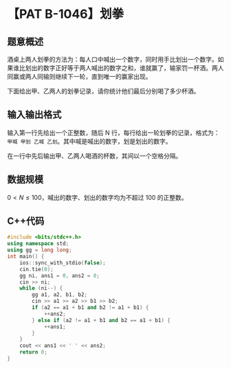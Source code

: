 # 【PAT B-1046】划拳

## 题意概述

酒桌上两人划拳的方法为：每人口中喊出一个数字，同时用手比划出一个数字。如果谁比划出的数字正好等于两人喊出的数字之和，谁就赢了，输家罚一杯酒。两人同赢或两人同输则继续下一轮，直到唯一的赢家出现。

下面给出甲、乙两人的划拳记录，请你统计他们最后分别喝了多少杯酒。

## 输入输出格式

输入第一行先给出一个正整数，随后 N 行，每行给出一轮划拳的记录，格式为：`甲喊 甲划 乙喊 乙划`。其中喊是喊出的数字，划是划出的数字。

在一行中先后输出甲、乙两人喝酒的杯数，其间以一个空格分隔。

## 数据规模

$0<N\le100$，喊出的数字、划出的数字均为不超过 100 的正整数。

## C++代码

```cpp
#include <bits/stdc++.h>
using namespace std;
using gg = long long;
int main() {
    ios::sync_with_stdio(false);
    cin.tie(0);
    gg ni, ans1 = 0, ans2 = 0;
    cin >> ni;
    while (ni--) {
        gg a1, a2, b1, b2;
        cin >> a1 >> a2 >> b1 >> b2;
        if (a2 == a1 + b1 and b2 != a1 + b1) {
            ++ans2;
        } else if (a2 != a1 + b1 and b2 == a1 + b1) {
            ++ans1;
        }
    }
    cout << ans1 << ' ' << ans2;
    return 0;
}
```
